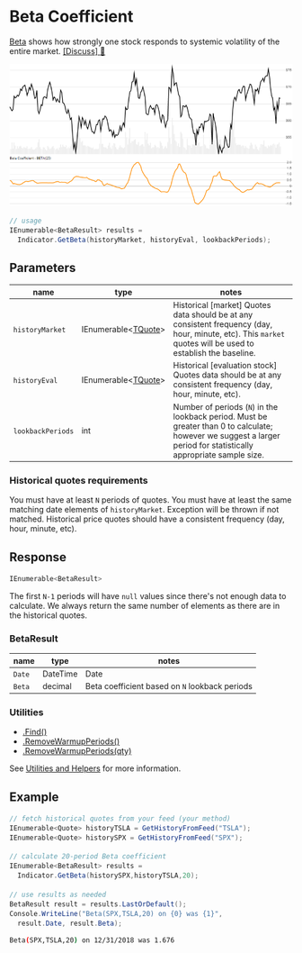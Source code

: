 ﻿# Beta Coefficient

[Beta](https://en.wikipedia.org/wiki/Beta_(finance)) shows how strongly one stock responds to systemic volatility of the entire market.
[[Discuss] :speech_balloon:](https://github.com/DaveSkender/Stock.Indicators/discussions/268 "Community discussion about this indicator")

![image](chart.png)

```csharp
// usage
IEnumerable<BetaResult> results =
  Indicator.GetBeta(historyMarket, historyEval, lookbackPeriods);  
```

## Parameters

| name | type | notes
| -- |-- |--
| `historyMarket` | IEnumerable\<[TQuote](../../docs/GUIDE.md#historical-quotes)\> | Historical [market] Quotes data should be at any consistent frequency (day, hour, minute, etc).  This `market` quotes will be used to establish the baseline.
| `historyEval` | IEnumerable\<[TQuote](../../docs/GUIDE.md#historical-quotes)\> | Historical [evaluation stock] Quotes data should be at any consistent frequency (day, hour, minute, etc).
| `lookbackPeriods` | int | Number of periods (`N`) in the lookback period.  Must be greater than 0 to calculate; however we suggest a larger period for statistically appropriate sample size.

### Historical quotes requirements

You must have at least `N` periods of quotes.  You must have at least the same matching date elements of `historyMarket`.  Exception will be thrown if not matched.  Historical price quotes should have a consistent frequency (day, hour, minute, etc).

## Response

```csharp
IEnumerable<BetaResult>
```

The first `N-1` periods will have `null` values since there's not enough data to calculate.  We always return the same number of elements as there are in the historical quotes.

### BetaResult

| name | type | notes
| -- |-- |--
| `Date` | DateTime | Date
| `Beta` | decimal | Beta coefficient based on `N` lookback periods

### Utilities

- [.Find()](../../docs/UTILITIES.md#find-indicator-result-by-date)
- [.RemoveWarmupPeriods()](../../docs/UTILITIES.md#remove-warmup-periods)
- [.RemoveWarmupPeriods(qty)](../../docs/UTILITIES.md#remove-warmup-periods)

See [Utilities and Helpers](../../docs/UTILITIES.md#content) for more information.

## Example

```csharp
// fetch historical quotes from your feed (your method)
IEnumerable<Quote> historyTSLA = GetHistoryFromFeed("TSLA");
IEnumerable<Quote> historySPX = GetHistoryFromFeed("SPX");

// calculate 20-period Beta coefficient
IEnumerable<BetaResult> results =
  Indicator.GetBeta(historySPX,historyTSLA,20);

// use results as needed
BetaResult result = results.LastOrDefault();
Console.WriteLine("Beta(SPX,TSLA,20) on {0} was {1}",
  result.Date, result.Beta);
```

```bash
Beta(SPX,TSLA,20) on 12/31/2018 was 1.676
```
